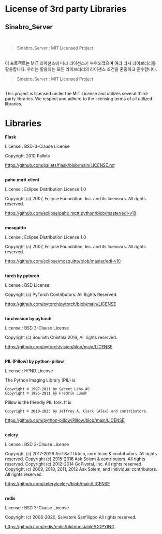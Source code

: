 # License of 3rd party Libraries
## Sinabro_Server
<br>

> Sinabro_Server : MIT Licensed Project<br>
<br>
이 프로젝트는 MIT 라이선스에 따라 라이선스가 부여되었으며 여러 타사 라이브러리를 활용합니다. 우리는 활용되는 모든 라이브러리의 라이센스 조건을 존중하고 준수합니다.

<br>

>Sinabro_Server : MIT Licensed Project<br>
<br>
This project is licensed under the MIT License and utilizes several third-party libraries. We respect and adhere to the licensing terms of all utilized libraries.

<br>

# Libraries

**Flask**

License : BSD-3-Clause License

Copyright 2010 Pallets

https://github.com/pallets/flask/blob/main/LICENSE.rst
<br><br>

**paho.mqtt.client**

License : Eclipse Distribution License 1.0

Copyright (c) 2007, Eclipse Foundation, Inc. and its licensors. All rights reserved.

https://github.com/eclipse/paho.mqtt.python/blob/master/edl-v10
<br><br>

**mosquitto**

License : Eclipse Distribution License 1.0

Copyright (c) 2007, Eclipse Foundation, Inc. and its licensors. All rights reserved.

https://github.com/eclipse/mosquitto/blob/master/edl-v10
<br><br>

**torch by pytorch**

License : BSD License

Copyright (c) PyTorch Contributors. All Rights Reserved.

https://github.com/pytorch/pytorch/blob/main/LICENSE
<br><br>

**torchvision by pytorch**

License : BSD 3-Clause License

Copyright (c) Soumith Chintala 2016, 
All rights reserved.

https://github.com/pytorch/vision/blob/main/LICENSE
<br><br>

**PIL (Pillow) by python-pillow**

License : HPND License

The Python Imaging Library (PIL) is

    Copyright © 1997-2011 by Secret Labs AB
    Copyright © 1995-2011 by Fredrik Lundh

Pillow is the friendly PIL fork. It is

    Copyright © 2010-2023 by Jeffrey A. Clark (Alex) and contributors.

https://github.com/python-pillow/Pillow/blob/main/LICENSE
<br><br>

**celery**

License :  BSD 3-Clause License

Copyright (c) 2017-2026 Asif Saif Uddin, core team & contributors. All rights reserved.
Copyright (c) 2015-2016 Ask Solem & contributors. All rights reserved.
Copyright (c) 2012-2014 GoPivotal, Inc.  All rights reserved.
Copyright (c) 2009, 2010, 2011, 2012 Ask Solem, and individual contributors. All rights reserved.

https://github.com/celery/celery/blob/main/LICENSE
<br><br>

**redis**

License : BSD 3-Clause License

Copyright (c) 2006-2020, Salvatore Sanfilippo
All rights reserved.

https://github.com/redis/redis/blob/unstable/COPYING
<br><br>

